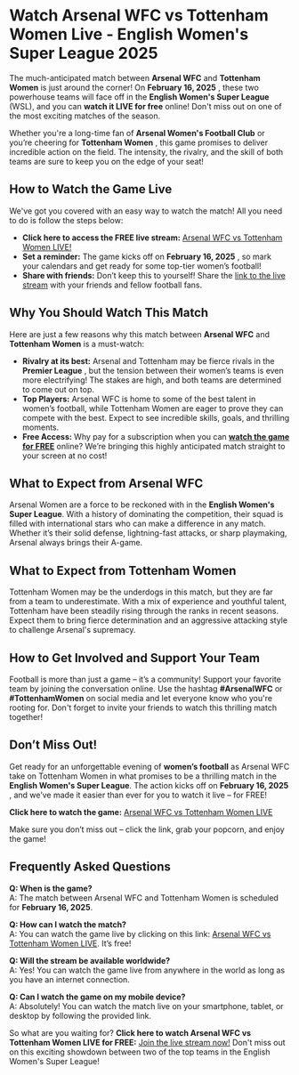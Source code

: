 # Watch Arsenal WFC vs Tottenham Women Live - English Women's Super League 2025

The much-anticipated match between **Arsenal WFC** and **Tottenham Women** is just around the corner! On **February 16, 2025** , these two powerhouse teams will face off in the **English Women's Super League** (WSL), and you can **watch it LIVE for free** online! Don't miss out on one of the most exciting matches of the season.

Whether you're a long-time fan of **Arsenal Women's Football Club** or you’re cheering for **Tottenham Women** , this game promises to deliver incredible action on the field. The intensity, the rivalry, and the skill of both teams are sure to keep you on the edge of your seat!

## How to Watch the Game Live

We've got you covered with an easy way to watch the match! All you need to do is follow the steps below:

- **Click here to access the FREE live stream:** [Arsenal WFC vs Tottenham Women LIVE!](https://tinyurl.com/livestreamfreeo?st=Arsenal+WFC+vs+Tottenham+Women&si=ghc)
- **Set a reminder:** The game kicks off on **February 16, 2025** , so mark your calendars and get ready for some top-tier women’s football!
- **Share with friends:** Don’t keep this to yourself! Share the [link to the live stream](https://tinyurl.com/livestreamfreeo?st=Arsenal+WFC+vs+Tottenham+Women&si=ghc) with your friends and fellow football fans.

## Why You Should Watch This Match

Here are just a few reasons why this match between **Arsenal WFC** and **Tottenham Women** is a must-watch:

- **Rivalry at its best:** Arsenal and Tottenham may be fierce rivals in the **Premier League** , but the tension between their women’s teams is even more electrifying! The stakes are high, and both teams are determined to come out on top.
- **Top Players:** Arsenal WFC is home to some of the best talent in women’s football, while Tottenham Women are eager to prove they can compete with the best. Expect to see incredible skills, goals, and thrilling moments.
- **Free Access:** Why pay for a subscription when you can [**watch the game for FREE**](https://tinyurl.com/livestreamfreeo?st=Arsenal+WFC+vs+Tottenham+Women&si=ghc) online? We’re bringing this highly anticipated match straight to your screen at no cost!

## What to Expect from Arsenal WFC

Arsenal Women are a force to be reckoned with in the **English Women's Super League**. With a history of dominating the competition, their squad is filled with international stars who can make a difference in any match. Whether it’s their solid defense, lightning-fast attacks, or sharp playmaking, Arsenal always brings their A-game.

## What to Expect from Tottenham Women

Tottenham Women may be the underdogs in this match, but they are far from a team to underestimate. With a mix of experience and youthful talent, Tottenham have been steadily rising through the ranks in recent seasons. Expect them to bring fierce determination and an aggressive attacking style to challenge Arsenal's supremacy.

## How to Get Involved and Support Your Team

Football is more than just a game – it’s a community! Support your favorite team by joining the conversation online. Use the hashtag **#ArsenalWFC** or **#TottenhamWomen** on social media and let everyone know who you're rooting for. Don't forget to invite your friends to watch this thrilling match together!

## Don’t Miss Out!

Get ready for an unforgettable evening of **women’s football** as Arsenal WFC take on Tottenham Women in what promises to be a thrilling match in the **English Women's Super League**. The action kicks off on **February 16, 2025** , and we’ve made it easier than ever for you to watch it live – for FREE!

**Click here to watch the game:** [Arsenal WFC vs Tottenham Women LIVE](https://tinyurl.com/livestreamfreeo?st=Arsenal+WFC+vs+Tottenham+Women&si=ghc)

Make sure you don’t miss out – click the link, grab your popcorn, and enjoy the game!

## Frequently Asked Questions

**Q: When is the game?**  
A: The match between Arsenal WFC and Tottenham Women is scheduled for **February 16, 2025**.

**Q: How can I watch the match?**  
A: You can watch the game live by clicking on this link: [Arsenal WFC vs Tottenham Women LIVE](https://tinyurl.com/livestreamfreeo?st=Arsenal+WFC+vs+Tottenham+Women&si=ghc). It’s free!

**Q: Will the stream be available worldwide?**  
A: Yes! You can watch the game live from anywhere in the world as long as you have an internet connection.

**Q: Can I watch the game on my mobile device?**  
A: Absolutely! You can watch the match live on your smartphone, tablet, or desktop by following the provided link.

So what are you waiting for? **Click here to watch Arsenal WFC vs Tottenham Women LIVE for FREE:** [Join the live stream now!](https://tinyurl.com/livestreamfreeo?st=Arsenal+WFC+vs+Tottenham+Women&si=ghc) Don't miss out on this exciting showdown between two of the top teams in the English Women's Super League!
